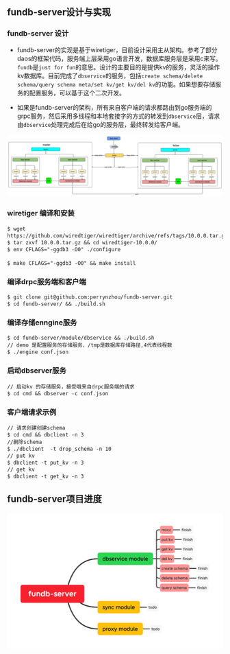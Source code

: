 ## fundb-server设计与实现


### fundb-server 设计
- fundb-server的实现是基于wiretiger，目前设计采用主从架构。参考了部分daos的框架代码，服务端上层采用go语言开发，数据库服务层是采用c来写。`fundb`是`just for fun`的意思。设计的主要目的是提供kv的服务，灵活的操作kv数据库。目前完成了`dbservice`的服务，包括`create schema/delete schema/query schema meta/set kv/get kv/del kv`的功能。如果想要存储服务的配置服务，可以基于这个二次开发。

- 如果是fundb-server的架构，所有来自客户端的请求都路由到go服务端的grpc服务，然后采用多线程和本地套接字的方式的转发到`dbservice`层，请求由`dbservice`处理完成后在给go的服务层，最终转发给客户端。

![](./doc/fundb-server-design.png)

### wiretiger 编译和安装

```
$ wget https://github.com/wiredtiger/wiredtiger/archive/refs/tags/10.0.0.tar.gz
$ tar zxvf 10.0.0.tar.gz && cd wiredtiger-10.0.0/
$ env CFLAGS="-ggdb3 -O0" ./configure 

$ make CFLAGS="-ggdb3 -O0" && make install
```
### 编译drpc服务端和客户端

```
$ git clone git@github.com:perrynzhou/fundb-server.git
$ cd fundb-server/ && ./build.sh

```

### 编译存储enngine服务

```
$ cd fundb-server/module/dbservice && ./build.sh
// demo 是配置服务的存储服务，/tmp是数据库存储路径,4代表线程数
$ ./engine conf.json
```

### 启动dbserver服务

```
// 启动kv 的存储服务，接受哦来自drpc服务端的请求
$ cd cmd && dbserver -c conf.json
```
### 客户端请求示例
```
// 请求创建创建schema
$ cd cmd && dbclient -n 3
//删除schema
$ ./dbclient  -t drop_schema -n 10
// put kv
$ dbclient -t put_kv -n 3
// get kv
$ dbclient -t get_kv -n 3

```
## fundb-server项目进度
![](./doc/fundb-server.png)